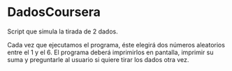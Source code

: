 # DadosCoursera
Script que simula la tirada de 2 dados.

Cada vez que ejecutamos el programa, éste elegirá dos números aleatorios entre el 1 y el 6. El programa deberá imprimirlos en pantalla, imprimir su suma y preguntarle al usuario si quiere tirar los dados otra vez.